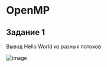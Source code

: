# OpenMP
## Задание 1
Вывод Hello World из разных потоков

![image](https://github.com/Karkusha23/mp-test/assets/16138259/ca1f0d24-be66-4ca2-96de-57490cce4eb8)
